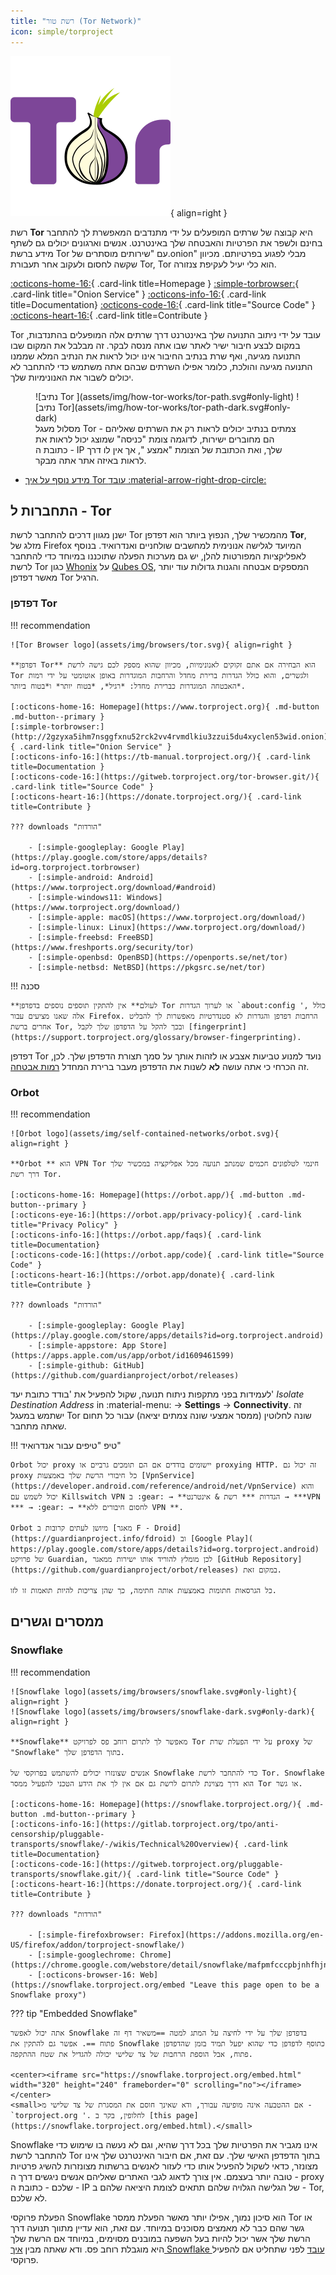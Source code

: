 ```yaml
---
title: "רשת טור (Tor Network)"
icon: simple/torproject
---
```


![Tor logo](assets/img/self-contained-networks/tor.svg){ align=right }

רשת **Tor** היא קבוצה של שרתים המופעלים על ידי מתנדבים המאפשרת לך להתחבר בחינם ולשפר את הפרטיות והאבטחה שלך באינטרנט. אנשים וארגונים יכולים גם לשתף מידע ברשת Tor עם "שירותים מוסתרים של.onion" מבלי לפגוע בפרטיותם. מכיוון שקשה לחסום ולעקוב אחר תעבורת Tor, Tor הוא כלי יעיל לעקיפת צנזורה.

[:octicons-home-16:](https://www.torproject.org){ .card-link title=Homepage }
[:simple-torbrowser:](http://2gzyxa5ihm7nsggfxnu52rck2vv4rvmdlkiu3zzui5du4xyclen53wid.onion){ .card-link title="Onion Service" }
[:octicons-info-16:](https://tb-manual.torproject.org/){ .card-link title=Documentation}
[:octicons-code-16:](https://gitweb.torproject.org/tor.git){ .card-link title="Source Code" }
[:octicons-heart-16:](https://donate.torproject.org/){ .card-link title=Contribute }

Tor עובד על ידי ניתוב התנועה שלך באינטרנט דרך שרתים אלה המופעלים בהתנדבות, במקום לבצע חיבור ישיר לאתר שבו אתה מנסה לבקר. זה מבלבל את המקום שבו התנועה מגיעה, ואף שרת בנתיב החיבור אינו יכול לראות את הנתיב המלא שממנו התנועה מגיעה והולכת, כלומר אפילו השרתים שבהם אתה משתמש כדי להתחבר לא יכולים לשבור את האנונימיות שלך.

<figure markdown>
  ![נתיב Tor ](assets/img/how-tor-works/tor-path.svg#only-light)
  ![נתיב Tor](assets/img/how-tor-works/tor-path-dark.svg#only-dark)
  <figcaption>מסלול מעגל Tor - צמתים בנתיב יכולים לראות רק את השרתים שאליהם הם מחוברים ישירות, לדוגמה צומת "כניסה" שמוצג יכול לראות את כתובת ה - IP שלך, ואת הכתובת של הצומת "אמצע ", אך אין לו דרך לראות באיזה אתר אתה מבקר.</figcaption>
</figure>

- [מידע נוסף על איך Tor עובד :material-arrow-right-drop-circle:](advanced/tor-overview.md)

## התחברות ל - Tor

ישנן מגוון דרכים להתחבר לרשת Tor מהמכשיר שלך, הנפוץ ביותר הוא דפדפן **Tor**, מזלג של Firefox המיועד לגלישה אנונימית למחשבים שולחניים ואנדרואיד. בנוסף לאפליקציות המפורטות להלן, יש גם מערכות הפעלה שתוכננו במיוחד כדי להתחבר לרשת Tor כגון [Whonix](desktop.md#whonix) על [Qubes OS](desktop.md#qubes-os), המספקים אבטחה והגנות גדולות עוד יותר מאשר דפדפן Tor הרגיל.

### דפדפן Tor

!!! recommendation

    ![Tor Browser logo](assets/img/browsers/tor.svg){ align=right }
    
    **דפדפן Tor** הוא הבחירה אם אתם זקוקים לאנונימיות, מכיוון שהוא מספק לכם גישה לרשת Tor ולגשרים, והוא כולל הגדרות ברירת מחדל והרחבות המוגדרות באופן אוטומטי על ידי רמות האבטחה המוגדרות כברירת מחדל: *רגיל*, *בטוח יותר* ו*בטוח ביותר*.
    
    [:octicons-home-16: Homepage](https://www.torproject.org){ .md-button .md-button--primary }
    [:simple-torbrowser:](http://2gzyxa5ihm7nsggfxnu52rck2vv4rvmdlkiu3zzui5du4xyclen53wid.onion){ .card-link title="Onion Service" }
    [:octicons-info-16:](https://tb-manual.torproject.org/){ .card-link title=Documentation }
    [:octicons-code-16:](https://gitweb.torproject.org/tor-browser.git/){ .card-link title="Source Code" }
    [:octicons-heart-16:](https://donate.torproject.org/){ .card-link title=Contribute }
    
    ??? downloads "הורדות"
    
        - [:simple-googleplay: Google Play](https://play.google.com/store/apps/details?id=org.torproject.torbrowser)
        - [:simple-android: Android](https://www.torproject.org/download/#android)
        - [:simple-windows11: Windows](https://www.torproject.org/download/)
        - [:simple-apple: macOS](https://www.torproject.org/download/)
        - [:simple-linux: Linux](https://www.torproject.org/download/)
        - [:simple-freebsd: FreeBSD](https://www.freshports.org/security/tor)
        - [:simple-openbsd: OpenBSD](https://openports.se/net/tor)
        - [:simple-netbsd: NetBSD](https://pkgsrc.se/net/tor)

!!! סכנה

    **לעולם** אין להתקין תוספים נוספים בדפדפן Tor או לערוך הגדרות `about:config ', כולל אלה שאנו מציעים עבור Firefox. הרחבות דפדפן והגדרות לא סטנדרטיות מאפשרות לך להבליט אחרים ברשת Tor, ובכך להקל על הדפדפן שלך לקבל [fingerprint](https://support.torproject.org/glossary/browser-fingerprinting).

דפדפן Tor נועד למנוע טביעות אצבע או לזהות אותך על סמך תצורת הדפדפן שלך. לכן, זה הכרחי כי אתה עושה **לא** לשנות את הדפדפן מעבר ברירת המחדל [רמות אבטחה](https://tb-manual.torproject.org/security-settings/).

### Orbot

!!! recommendation

    ![Orbot logo](assets/img/self-contained-networks/orbot.svg){ align=right }
    
    **Orbot ** הוא VPN Tor חינמי לטלפונים חכמים שמנתב תנועה מכל אפליקציה במכשיר שלך דרך רשת Tor.
    
    [:octicons-home-16: Homepage](https://orbot.app/){ .md-button .md-button--primary }
    [:octicons-eye-16:](https://orbot.app/privacy-policy){ .card-link title="Privacy Policy" }
    [:octicons-info-16:](https://orbot.app/faqs){ .card-link title=Documentation}
    [:octicons-code-16:](https://orbot.app/code){ .card-link title="Source Code" }
    [:octicons-heart-16:](https://orbot.app/donate){ .card-link title=Contribute }
    
    ??? downloads "הורדות"
    
        - [:simple-googleplay: Google Play](https://play.google.com/store/apps/details?id=org.torproject.android)
        - [:simple-appstore: App Store](https://apps.apple.com/us/app/orbot/id1609461599)
        - [:simple-github: GitHub](https://github.com/guardianproject/orbot/releases)

לעמידות בפני מתקפות ניתוח תנועה, שקול להפעיל את 'בודד כתובת יעד' *Isolate Destination Address* in :material-menu: → **Settings** → **Connectivity**. זה ישתמש במעגל Tor שונה לחלוטין (ממסר אמצעי שונה צמתים יציאה) עבור כל תחום שאתה מתחבר.

!!! טיפ "טיפים עבור אנדרואיד"

    Orbot יכול proxy יישומים בודדים אם הם תומכים גרביים או proxying HTTP. זה יכול גם proxy כל חיבורי הרשת שלך באמצעות [VpnService](https://developer.android.com/reference/android/net/VpnService) והוא יכול לשמש עם Killswitch VPN ב :gear: → **הגדרות *** רשת & אינטרנט → ***VPN *** → :gear: → **לחסום חיבורים ללא VPN **.
    
    Orbot מיושן לעתים קרובות ב [מאגר F - Droid](https://guardianproject.info/fdroid) וב [Google Play]( https://play.google.com/store/apps/details?id=org.torproject.android) של פרויקט Guardian, לכן מומלץ להוריד אותו ישירות ממאגר [GitHub Repository](https://github.com/guardianproject/orbot/releases) במקום זאת.
    
    כל הגרסאות חתומות באמצעות אותה חתימה, כך שהן צריכות להיות תואמות זו לזו.

## ממסרים וגשרים

### Snowflake

!!! recommendation

    ![Snowflake logo](assets/img/browsers/snowflake.svg#only-light){ align=right }
    ![Snowflake logo](assets/img/browsers/snowflake-dark.svg#only-dark){ align=right }
    
    **Snowflake** מאפשר לך לתרום רוחב פס לפרויקט Tor על ידי הפעלת שרת proxy של "Snowflake" בתוך הדפדפן שלך.
    
    אנשים שצונזרו יכולים להשתמש בפרוקסי של Snowflake כדי להתחבר לרשת Tor. Snowflake הוא דרך מצוינת לתרום לרשת גם אם אין לך את הידע הטכני להפעיל ממסר Tor או גשר.
    
    [:octicons-home-16: Homepage](https://snowflake.torproject.org/){ .md-button .md-button--primary }
    [:octicons-info-16:](https://gitlab.torproject.org/tpo/anti-censorship/pluggable-transports/snowflake/-/wikis/Technical%20Overview){ .card-link title=Documentation}
    [:octicons-code-16:](https://gitweb.torproject.org/pluggable-transports/snowflake.git/){ .card-link title="Source Code" }
    [:octicons-heart-16:](https://donate.torproject.org/){ .card-link title=Contribute }
    
    ??? downloads "הורדות"
    
        - [:simple-firefoxbrowser: Firefox](https://addons.mozilla.org/en-US/firefox/addon/torproject-snowflake/)
        - [:simple-googlechrome: Chrome](https://chrome.google.com/webstore/detail/snowflake/mafpmfcccpbjnhfhjnllmmalhifmlcie)
        - [:octicons-browser-16: Web](https://snowflake.torproject.org/embed "Leave this page open to be a Snowflake proxy")

??? tip "Embedded Snowflake"

    אתה יכול לאפשר Snowflake בדפדפן שלך על ידי לחיצה על המתג למטה ==משאיר דף זה פתוח ==. אפשר גם להתקין את Snowflake כתוסף לדפדפן כדי שהוא יפעל תמיד בזמן שהדפדפן פתוח, אבל הוספת הרחבות של צד שלישי יכולה להגדיל את שטח ההתקפה.
    
    <center><iframe src="https://snowflake.torproject.org/embed.html" width="320" height="240" frameborder="0" scrolling="no"></iframe></center>
    <small>אם ההטבעה אינה מופיעה עבורך, ודא שאינך חוסם את המסגרת של צד שלישי מ - `torproject.org '. לחלופין, בקר ב [this page](https://snowflake.torproject.org/embed.html).</small>

Snowflake אינו מגביר את הפרטיות שלך בכל דרך שהיא, וגם לא נעשה בו שימוש כדי להתחבר לרשת Tor בתוך הדפדפן האישי שלך. עם זאת, אם חיבור האינטרנט שלך אינו מצונזר, כדאי לשקול להפעיל אותו כדי לעזור לאנשים ברשתות מצונזרות להשיג פרטיות טובה יותר בעצמם. אין צורך לדאוג לגבי האתרים שאליהם אנשים ניגשים דרך ה - proxy שלכם - כתובת ה - IP של הגלישה הגלויה שלהם תתאים לצומת היציאה שלהם ב - Tor, לא שלכם.

הפעלת פרוקסי Snowflake הוא סיכון נמוך, אפילו יותר מאשר הפעלת ממסר Tor או גשר שהם כבר לא מאמצים מסוכנים במיוחד. עם זאת, הוא עדיין מתווך תנועה דרך הרשת שלך אשר יכול להיות בעל השפעה במובנים מסוימים, במיוחד אם הרשת שלך היא מוגבלת רוחב פס. ודא שאתה מבין [איך Snowflake עובד](https://gitlab.torproject.org/tpo/anti-censorship/pluggable-transports/snowflake/-/wikis/home) לפני שתחליט אם להפעיל פרוקסי.

